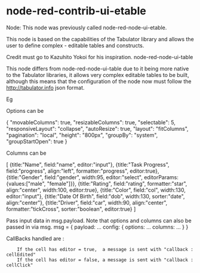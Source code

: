 # node-red-contrib-ui-etable

Node: This node was previously called node-red-node-ui-etable.

This node is based on the capabilities of the Tabulator library and allows 
the user to define complex - editable tables and constructs.

Credit must go to Kazuhito Yokoi for his inspiration. node-red-node-ui-table

This node differs from node-red-node-ui-table due to it being more native to
the Tabulator libraries, it allows very complex editable tables to be built, although this means that the configuration of the node now must follow the http://tabulator.info json format.

Eg

Options can be

{
    "movableColumns": true,
    "resizableColumns": true,
    "selectable": 5,
    "responsiveLayout": "collapse",
    "autoResize": true,
    "layout": "fitColumns",
    "pagination": "local",
    "height": "800px",
    "groupBy": "system",
    "groupStartOpen": true
}

Columns can be

[		{title:"Name", field:"name", editor:"input"},
		{title:"Task Progress", field:"progress", align:"left", formatter:"progress", editor:true},
		{title:"Gender", field:"gender", width:95, editor:"select", editorParams:{values:["male", "female"]}},
		{title:"Rating", field:"rating", formatter:"star", align:"center", width:100, editor:true},
		{title:"Color", field:"col", width:130, editor:"input"},
		{title:"Date Of Birth", field:"dob", width:130, sorter:"date", align:"center"},
		{title:"Driver", field:"car", width:90,  align:"center", formatter:"tickCross", sorter:"boolean", editor:true}
]

Pass input data in msg.payload. Note that options and columns can also be passed in via msg. 
msg = {
    payload: ...
    config: {
        options: ...
        columns: ...
    }
}

CallBacks handled are :

        If the cell has editor = true,  a message is sent with "callback : cellEdited" 
        If the cell has editor = false, a message is sent with "callback : cellClick"


